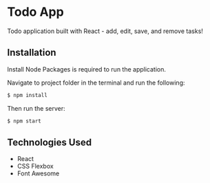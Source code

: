 # Todo App
Todo application built with React - add, edit, save, and remove tasks!

## Installation

Install Node Packages is required to run the application.

Navigate to project folder in the terminal and run the following:

```bash
$ npm install
```
Then run the server:

```bash
$ npm start
```

## Technologies Used
- React
- CSS Flexbox
- Font Awesome
